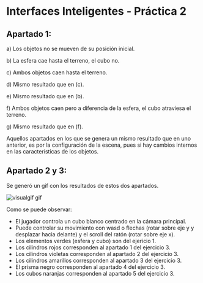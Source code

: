 # Interfaces Inteligentes - Práctica 2

## Apartado 1:

a) Los objetos no se mueven de su posición inicial.

b) La esfera cae hasta el terreno, el cubo no.

c) Ambos objetos caen hasta el terreno.

d) Mismo resultado que en (c).

e) Mismo resultado que en (b).

f) Ambos objetos caen pero a diferencia de la esfera, el cubo atraviesa el terreno.

g) Mismo resultado que en (f).

Aquellos apartados en los que se genera un mismo resultado que en uno anterior, es por la configuración de la escena, pues si hay cambios internos en las características de los objetos.

## Apartado 2 y 3:

Se generó un gif con los resultados de estos dos apartados.

![visualgif gif](https://user-images.githubusercontent.com/72818703/139354012-acc3d5f6-5417-4097-9081-e7fd734f210a.gif)

Como se puede observar:

* El jugador controla un cubo blanco centrado en la cámara principal.
* Puede controlar su movimiento con wasd o flechas (rotar sobre eje y y desplazar hacia delante) y el scroll del ratón (rotar sobre eje x).
* Los elementos verdes (esfera y cubo) son del ejericio 1.
* Los cilindros rojos corresponden al apartado 1 del ejercicio 3.
* Los cilindros violetas corresponden al apartado 2 del ejercicio 3.
* Los cilindros amarillos corresponden al apartado 3 del ejercicio 3.
* El prisma negro corresponden al apartado 4 del ejercicio 3.
* Los cubos naranjas corresponden al apartado 5 del ejercicio 3.

